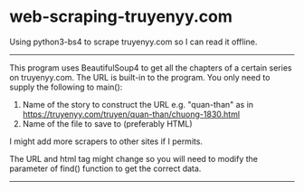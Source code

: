 # web-scraping-truyenyy.com
Using python3-bs4 to scrape truyenyy.com so I can read it offline. 

***

This program uses BeautifulSoup4 to get all the chapters of a certain series on truyenyy.com. The URL is built-in to the program. You only need to supply the following to main():

 1. Name of the story to construct the URL e.g. "quan-than" as in https://truyenyy.com/truyen/quan-than/chuong-1830.html
 2. Name of the file to save to (preferably HTML)

I might add more scrapers to other sites if I permits.

The URL and html tag might change so you will need to modify the parameter of find() function to get the correct data.

***



